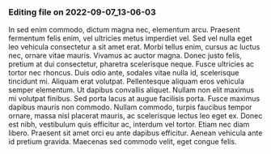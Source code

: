 

### Editing file on 2022-09-07_13-06-03

In sed enim commodo, dictum magna nec, elementum arcu. Praesent fermentum felis enim, vel ultricies metus imperdiet vel. Sed vel nulla eget leo vehicula consectetur a sit amet erat. Morbi tellus enim, cursus ac luctus nec, ornare vitae mauris. Vivamus ac auctor magna. Donec justo felis, pretium at dui consectetur, pharetra scelerisque neque. Fusce ultricies ac tortor nec rhoncus. Duis odio ante, sodales vitae nulla id, scelerisque tincidunt mi. Aliquam erat volutpat. Pellentesque aliquam eros vehicula semper elementum. Ut dapibus convallis aliquet. Nullam non elit maximus mi volutpat finibus.
Sed porta lacus at augue facilisis porta. Fusce maximus dapibus mauris non commodo. Nullam commodo, turpis faucibus tempor ornare, massa nisl placerat mauris, ac scelerisque lectus leo eget ex. Donec est nibh, vestibulum quis efficitur ac, interdum vel tortor. Etiam nec diam libero. Praesent sit amet orci eu ante dapibus efficitur. Aenean vehicula ante id pretium gravida. Maecenas sed commodo velit, eget congue felis.



